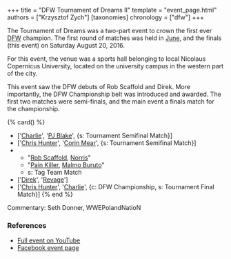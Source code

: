 +++
title = "DFW Tournament of Dreams II"
template = "event_page.html"
authors = ["Krzysztof Zych"]
[taxonomies]
chronology = ["dfw"]
+++

The Tournament of Dreams was a two-part event to crown the first ever [DFW](@/o/dfw.md) champion. The first round of matches was held in [June](@/e/dfw/2016-06-11-dfw-tournament-of-dreams-1.md), and the finals (this event) on Saturday August 20, 2016.

For this event, the venue was a sports hall belonging to local Nicolaus Copernicus University, located on the university campus in the western part of the city.

This event saw the DFW debuts of Rob Scaffold and Direk. More importantly, the DFW Championship belt was introduced and awarded. The first two matches were semi-finals, and the main event a finals match for the championship.

{% card() %}
- ['[Charlie](@/w/madman-charlie.md)', '[PJ Blake](@/w/pj-blake.md)', {s: Tournament
      Semifinal Match}]
- ['[Chris Hunter](@/w/chris-hunter.md)', '[Corin Mear](@/w/corin-mear.md)', {s: Tournament
      Semifinal Match}]
- - "[Rob Scaffold](@/w/rob-scaffold.md), [Norris](@/w/isnorr.md)"
  - "[Pain Killer](@/w/pain-killer.md), [Malmo Buruto](@/w/malmo-buruto.md)"
  - s: Tag Team Match
- ['[Direk](@/w/direk.md)', '[Revage](@/w/rafael-kid.md)']
- ['[Chris Hunter](@/w/chris-hunter.md)', '[Charlie](@/w/madman-charlie.md)', {c: DFW
      Championship, s: Tournament Final Match}]
{% end %}

Commentary: Seth Donner, WWEPolandNatioN

### References

* [Full event on YouTube](https://www.youtube.com/watch?v=AoQtub8J1eU)
* [Facebook event page](https://www.facebook.com/events/1203592959691798/)

